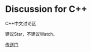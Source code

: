 # Discussion for C++
C++中文讨论区

建议Star，不建议Watch。

[传送门](https://github.com/ReadingLab/Discussion-for-Cpp/issues)

